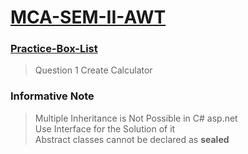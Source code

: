# <a href = "https://github.com/OnkarMalawade/MCA-SEM-II-AWT/">MCA-SEM-II-AWT</a>

### <a href = "https://github.com/OnkarMalawade/MCA-SEM-II-AWT/tree/main/Practice-Question-Box">Practice-Box-List</a>

> Question 1 Create Calculator


### Informative Note
> Multiple Inheritance is Not Possible in C# asp.net <br/>
> Use Interface for the Solution of it <br/>
> Abstract classes cannot be declared as <b>sealed</b>
